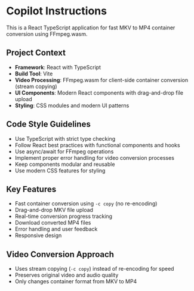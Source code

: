 # Copilot Instructions

<!-- Use this file to provide workspace-specific custom instructions to Copilot. For more details, visit https://code.visualstudio.com/docs/copilot/copilot-customization#_use-a-githubcopilotinstructionsmd-file -->

This is a React TypeScript application for fast MKV to MP4 container conversion using FFmpeg.wasm.

## Project Context
- **Framework**: React with TypeScript
- **Build Tool**: Vite
- **Video Processing**: FFmpeg.wasm for client-side container conversion (stream copying)
- **UI Components**: Modern React components with drag-and-drop file upload
- **Styling**: CSS modules and modern UI patterns

## Code Style Guidelines
- Use TypeScript with strict type checking
- Follow React best practices with functional components and hooks
- Use async/await for FFmpeg operations
- Implement proper error handling for video conversion processes
- Keep components modular and reusable
- Use modern CSS features for styling

## Key Features
- Fast container conversion using `-c copy` (no re-encoding)
- Drag-and-drop MKV file upload
- Real-time conversion progress tracking
- Download converted MP4 files
- Error handling and user feedback
- Responsive design

## Video Conversion Approach
- Uses stream copying (`-c copy`) instead of re-encoding for speed
- Preserves original video and audio quality
- Only changes container format from MKV to MP4
